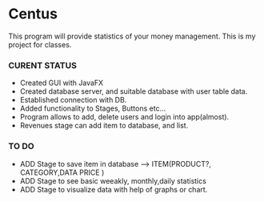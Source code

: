 # Centus

This program will provide statistics of your money management. This is my project for classes. 

### CURENT STATUS
* Created GUI with JavaFX
* Created database server, and suitable database with user table data. 
* Established connection with DB.
* Added functionality to Stages, Buttons etc...
* Program allows to add, delete users and login into app(almost).
* Revenues stage can add item to database, and list.

### TO DO
* ADD Stage to save item in database --> ITEM(PRODUCT?, CATEGORY,DATA PRICE )
* ADD Stage to see basic weeakly, monthly,daily statistics
* ADD Stage to visualize data with help of graphs or chart.

